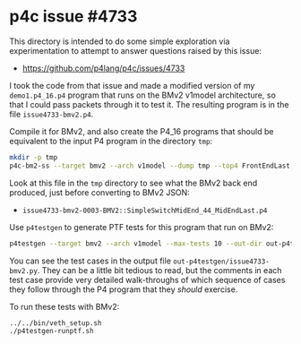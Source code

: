 # p4c issue #4733

This directory is intended to do some simple exploration via
experimentation to attempt to answer questions raised by this issue:

+ https://github.com/p4lang/p4c/issues/4733

I took the code from that issue and made a modified version of my
`demo1.p4_16.p4` program that runs on the BMv2 v1model architecture,
so that I could pass packets through it to test it.  The resulting
program is in the file `issue4733-bmv2.p4`.

Compile it for BMv2, and also create the P4_16 programs that should be
equivalent to the input P4 program in the directory `tmp`:

```bash
mkdir -p tmp
p4c-bm2-ss --target bmv2 --arch v1model --dump tmp --top4 FrontEndLast,FrontEndDump,MidEndLast --p4runtime-files issue4733-bmv2.p4.p4info.txtpb,issue4733-bmv2.p4.p4info.json issue4733-bmv2.p4
```

Look at this file in the `tmp` directory to see what the BMv2 back end
produced, just before converting to BMv2 JSON:

+ `issue4733-bmv2-0003-BMV2::SimpleSwitchMidEnd_44_MidEndLast.p4`

Use `p4testgen` to generate PTF tests for this program that run on
BMv2:

```bash
p4testgen --target bmv2 --arch v1model --max-tests 10 --out-dir out-p4testgen --test-backend ptf issue4733-bmv2.p4
```

You can see the test cases in the output file
`out-p4testgen/issue4733-bmv2.py`.  They can be a little bit tedious
to read, but the comments in each test case provide very detailed
walk-throughs of which sequence of cases they follow through the P4
program that they _should_ exercise.

To run these tests with BMv2:

```
../../bin/veth_setup.sh
./p4testgen-runptf.sh
```
